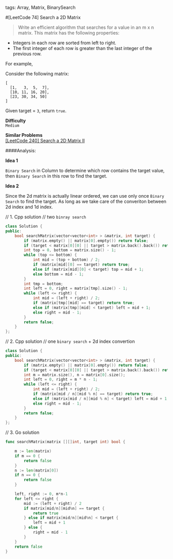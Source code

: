 tags: Array, Matrix, BinarySearch

#[LeetCode 74] Search a 2D Matrix
>Write an efficient algorithm that searches for a value in an m x n matrix. This matrix has the following properties:

 * Integers in each row are sorted from left to right.  
 * The first integer of each row is greater than the last integer of the previous row.

For example,

Consider the following matrix:

    [
      [1,   3,  5,  7],
      [10, 11, 16, 20],
      [23, 30, 34, 50]
    ]

Given target = `3`, return `true`.

**Difficulty**  
`Medium`

**Similar Problems**  
[[LeetCode 240] Search a 2D Matrix II]()


####Analysis:

**Idea 1**

`Binary Search` in Column to determine which row contains the target value, then `Binary Search` in this row to find the target.

**Idea 2**

Since the 2d matrix is actually linear ordered, we can use only once `Binary Search` to find the target. 
As long as we take care of the converiton between 2d index and 1d index.


// 1. Cpp solution
// two `binray search`

```cpp
class Solution {
public:
    bool searchMatrix(vector<vector<int> > &matrix, int target) {
        if (matrix.empty() || matrix[0].empty()) return false;
        if (target < matrix[0][0] || target > matrix.back().back()) return false;
        int top = 0, bottom = matrix.size() - 1;
        while (top <= bottom) {
            int mid = (top + bottom) / 2;
            if (matrix[mid][0] == target) return true;
            else if (matrix[mid][0] < target) top = mid + 1;
            else bottom = mid - 1;
        }
        int tmp = bottom;
        int left = 0, right = matrix[tmp].size() - 1;
        while (left <= right) {
            int mid = (left + right) / 2;
            if (matrix[tmp][mid] == target) return true;
            else if (matrix[tmp][mid] < target) left = mid + 1;
            else right = mid - 1;
        }
        return false;
    }
};
```

// 2. Cpp solution
// one `binary search` + 2d index convertion

```cpp
class Solution {
public:
    bool searchMatrix(vector<vector<int> > &matrix, int target) {
        if (matrix.empty() || matrix[0].empty()) return false;
        if (target < matrix[0][0] || target > matrix.back().back()) return false;
        int m = matrix.size(), n = matrix[0].size();
        int left = 0, right = m * n - 1;
        while (left <= right) {
            int mid = (left + right) / 2;
            if (matrix[mid / n][mid % n] == target) return true;
            else if (matrix[mid / n][mid % n] < target) left = mid + 1;
            else right = mid - 1;
        }
        return false;
    }
};
```

// 3. Go solution

```go
func searchMatrix(matrix [][]int, target int) bool {

    m := len(matrix)
    if m == 0 {
        return false
    }
    n := len(matrix[0])
    if n == 0 {
        return false
    }

    left, right := 0, m*n-1
    for left <= right {
        mid := (left + right) / 2
        if matrix[mid/n][mid%n] == target {
            return true
        } else if matrix[mid/n][mid%n] < target {
            left = mid + 1
        } else {
            right = mid - 1
        }
    }
    return false
}
```
